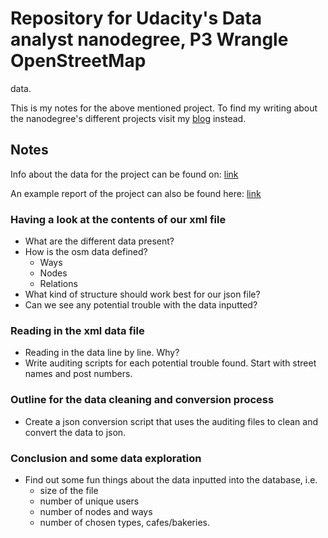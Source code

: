 # Repository for Udacity's Data analyst nanodegree, P3 Wrangle OpenStreetMap
data.

This is my notes for the above mentioned project. To find my writing about the
nanodegree's different projects visit my [blog](http://jepersson.github.io)
instead.

## Notes

Info about the data for the project can be found on:
[link](https://wiki.openstreetmap.org/wiki/OSM_XML)

An example report of the project can also be found here:
[link](https://docs.google.com/document/d/1F0Vs14oNEs2idFJR3C_OPxwS6L0HPliOii-QpbmrMo4/pub)

### Having a look at the contents of our xml file

* What are the different data present?
* How is the osm data defined?
  * Ways
  * Nodes
  * Relations
* What kind of structure should work best for our json file?
* Can we see any potential trouble with the data inputted?

### Reading in the xml data file

* Reading in the data line by line. Why?
* Write auditing scripts for each potential trouble found. Start with street
  names and post numbers.

### Outline for the data cleaning and conversion process

* Create a json conversion script that uses the auditing files to clean and
  convert the data to json.

### Conclusion and some data exploration

* Find out some fun things about the data inputted into the database, i.e.
  * size of the file
  * number of unique users
  * number of nodes and ways
  * number of chosen types, cafes/bakeries.

